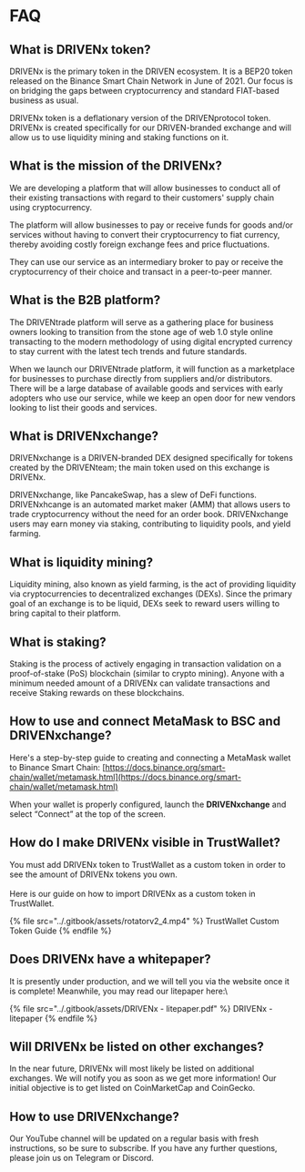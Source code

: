 # FAQ

## What is DRIVENx token?

DRIVENx is the primary token in the DRIVEN ecosystem. It is a BEP20 token released on the Binance Smart Chain Network in June of 2021. Our focus is on bridging the gaps between cryptocurrency and standard FIAT-based business as usual. 

DRIVENx token is a deflationary version of the DRIVENprotocol token. DRIVENx is created specifically for our DRIVEN-branded exchange and will allow us to use liquidity mining and staking functions on it.

## What is the mission of the DRIVENx?

We are developing a platform that will allow businesses to conduct all of their existing transactions with regard to their customers' supply chain using cryptocurrency.

The platform will allow businesses to pay or receive funds for goods and/or services without having to convert their cryptocurrency to fiat currency, thereby avoiding costly foreign exchange fees and price fluctuations.

They can use our service as an intermediary broker to pay or receive the cryptocurrency of their choice and transact in a peer-to-peer manner.

## What is the B2B platform? 

The DRIVENtrade platform will serve as a gathering place for business owners looking to transition from the stone age of web 1.0 style online transacting to the modern methodology of using digital encrypted currency to stay current with the latest tech trends and future standards.

When we launch our DRIVENtrade platform, it will function as a marketplace for businesses to purchase directly from suppliers and/or distributors. There will be a large database of available goods and services with early adopters who use our service, while we keep an open door for new vendors looking to list their goods and services.

## What is DRIVENxchange?

DRIVENxchange is a DRIVEN-branded DEX designed specifically for tokens created by the DRIVENteam; the main token used on this exchange is DRIVENx.

DRIVENxchange, like PancakeSwap, has a slew of DeFi functions. DRIVENxhcange is an automated market maker (AMM) that allows users to trade cryptocurrency without the need for an order book. DRIVENxchange users may earn money via staking, contributing to liquidity pools, and yield farming.

## What is liquidity mining?

Liquidity mining, also known as yield farming, is the act of providing liquidity via cryptocurrencies to decentralized exchanges (DEXs). Since the primary goal of an exchange is to be liquid, DEXs seek to reward users willing to bring capital to their platform.

## What is staking?

Staking is the process of actively engaging in transaction validation on a proof-of-stake (PoS) blockchain (similar to crypto mining). Anyone with a minimum needed amount of a DRIVENx can validate transactions and receive Staking rewards on these blockchains.

## **How to use and connect MetaMask to BSC and DRIVENxchange?**

Here's a step-by-step guide to creating and connecting a MetaMask wallet to Binance Smart Chain: [https://docs.binance.org/smart-chain/wallet/metamask.html](https://docs.binance.org/smart-chain/wallet/metamask.html) 

When your wallet is properly configured, launch the **DRIVENxchange** and select “Connect” at the top of the screen.



## How do I make DRIVENx visible in TrustWallet?

You must add DRIVENx token to TrustWallet as a custom token in order to see the amount of DRIVENx tokens you own.\
\
Here is our guide on how to import DRIVENx as a custom token in TrustWallet.

{% file src="../.gitbook/assets/rotatorv2_4.mp4" %}
TrustWallet Custom Token Guide
{% endfile %}

## **Does DRIVENx have a whitepaper?**

It is presently under production, and we will tell you via the website once it is complete! Meanwhile, you may read our litepaper here:\


{% file src="../.gitbook/assets/DRIVENx - litepaper.pdf" %}
DRIVENx - litepaper
{% endfile %}

## Will DRIVENx be listed on other exchanges?

In the near future, DRIVENx will most likely be listed on additional exchanges. We will notify you as soon as we get more information! Our initial objective is to get listed on CoinMarketCap and CoinGecko.

## How to use DRIVENxchange?

Our YouTube channel will be updated on a regular basis with fresh instructions, so be sure to subscribe. If you have any further questions, please join us on Telegram or Discord.
